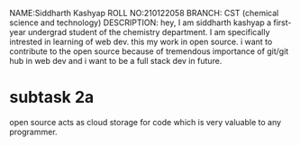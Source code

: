 NAME:Siddharth Kashyap
ROLL NO:210122058
BRANCH: CST (chemical science and technology)
DESCRIPTION: hey, I am siddharth kashyap a first-year undergrad student of the chemistry department. I am specifically intrested in learning of web dev. this my work in open source. i want to contribute to the open source because of tremendous importance of git/git hub in web dev and i want to be a full stack dev in future.




# subtask 2a
open source acts as cloud storage for code which is very valuable to any programmer.
